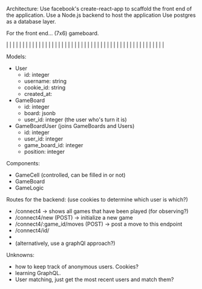 Architecture:
  Use facebook's create-react-app to scaffold the front end of the application.
  Use a Node.js backend to host the application
  Use postgres as a database layer.

For the front end... (7x6) gameboard.

  | | | | | | |
  | | | | | | |
  | | | | | | |
  | | | | | | |
  | | | | | | |
  | | | | | | |
  | | | | | | |

Models:
  - User
    - id: integer
    - username: string
    - cookie_id: string
    - created_at:
  - GameBoard
    - id: integer
    - board: jsonb
    - user_id: integer (the user who's turn it is)
  - GameBoardUser (joins GameBoards and Users)
    - id: integer
    - user_id: integer
    - game_board_id: integer
    - position: integer

Components:
  - GameCell (controlled, can be filled in or not)
  - GameBoard
  - GameLogic

Routes for the backend: (use cookies to determine which user is which?)
  - /connect4 -> shows all games that have been played (for observing?)
  - /connect4/new (POST) -> initialize a new game
  - /connect4/:game_id/moves (POST) -> post a move to this endpoint
  - /connect4/id/
  -
  - (alternatively, use a graphQl approach?)


Unknowns:
  - how to keep track of anonymous users. Cookies?
  - learning GraphQL.
  - User matching, just get the most recent users and match them?
